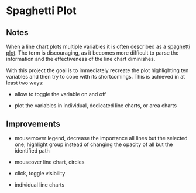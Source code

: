 # Spaghetti Plot

<!-- ## [Live Demo](LIVE_DEMO_URL) -->

## Notes

When a line chart plots multiple variables it is often described as a [spaghetti plot](https://www.data-to-viz.com/caveat/spaghetti.html). The term is discouraging, as it becomes more difficult to parse the information and the effectiveness of the line chart diminishes.

With this project the goal is to immediately recreate the plot highlighting ten variables and then try to cope with its shortcomings. This is achieved in at least two ways:

- allow to toggle the variable on and off

- plot the variables in individual, dedicated line charts, or area charts

## Improvements

- mousemover legend, decrease the importance all lines but the selected one; highlight group instead of changing the opacity of all but the identified path

- mouseover line chart, circles

- click, toggle visibility

- individual line charts
